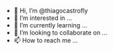 - 👋 Hi, I’m @thiagocastrofly
- 👀 I’m interested in ...
- 🌱 I’m currently learning ...
- 💞️ I’m looking to collaborate on ...
- 📫 How to reach me ...

<!---
thiagocastrofly/thiagocastrofly is a ✨ special ✨ repository because its `README.md` (this file) appears on your GitHub profile.
You can click the Preview link to take a look at your changes.
--->

